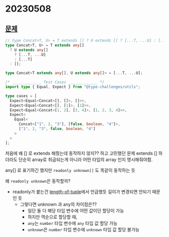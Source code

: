 # 20230508

## [문제]()

```ts
// type Concat<T, U> = T extends [] ? U extends [] ? [...T, ...U] : [...T] : [] (❌)
type Concat<T, U> = T extends any[]
  ? U extends any[]
    ? [...T, ...U]
    : [...T]
  : [];

type Concat<T extends any[], U extends any[]> = [...T, ...U];

/* _____________ Test Cases _____________ */
import type { Equal, Expect } from "@type-challenges/utils";

type cases = [
  Expect<Equal<Concat<[], []>, []>>,
  Expect<Equal<Concat<[], [1]>, [1]>>,
  Expect<Equal<Concat<[1, 2], [3, 4]>, [1, 2, 3, 4]>>,
  Expect<
    Equal<
      Concat<["1", 2, "3"], [false, boolean, "4"]>,
      ["1", 2, "3", false, boolean, "4"]
    >
  >
];
```

처음에 왜 [] 로 extends 해줬는데 동작하지 않지?? 하고 고민했던 문제
extends [] 하더라도 단순히 array로 취급되는게 아니라 어떤 타입의 array 인지 명시해줘야함.

any[] 로 표기하긴 했지만 `readonly unknown[]` 도 똑같이 동작하는 듯

왜 `readonly unknown`은 동작할까?

- readonly가 붙는건 [length-of-tuple](/week2/18-length-of-tuple.md)에서 언급했듯 길이가 변경되면 안되기 때문인 듯
  - 그렇다면 unknown 과 any의 차이점은??
    - 일단 둘 다 해당 타입 변수에 어떤 값이던 할당이 가능
    - 하지만 역순으로 할당할 때,
    - `any`는 `number` 타입 변수에 `any` 타입 값 할당 가능
    - `unknown`은 `number` 타입 변수에 `unknown` 타입 값 할당 불가능
